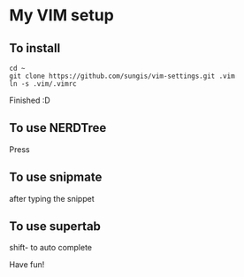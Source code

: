 My VIM setup
===========

To install
----------

```
cd ~
git clone https://github.com/sungis/vim-settings.git .vim
ln -s .vim/.vimrc
```

Finished :D

To use NERDTree
---------------
Press <C-t>

To use snipmate
---------------
<tab> after typing the snippet

To use supertab
---------------
shift-<tab> to auto complete

Have fun!
